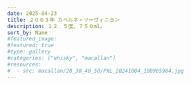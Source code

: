 ```yaml
---
date: 2025-04-23
title: ２００３年 カベルネ・ソーヴィニヨン
description: １２．５度、７５０ml。
sort_by: Name
#featured_image: 
#featured: true
#type: gallery
#categories: ["whisky", "macallan"]
#resources:
#  - src: macallan/20_30_40_50/PXL_20241004_100905984.jpg
---
```

